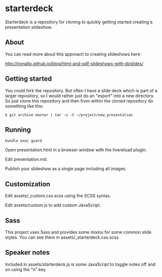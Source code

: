 # starterdeck

Starterdeck is a repository for cloning to quickly getting started creating a presentation slideshow.

## About

You can read more about this approach to creating slideshows here:

<http://jronallo.github.io/blog/html-and-pdf-slideshows-with-dzslides/>

## Getting started

You could fork the repository. But often I have a slide deck which is part of a larger repository, so I would rather just do an "export" into a new directory. So just clone this repository and then from within the cloned repository do something like this:

```
$ git archive master | tar -x -C ~/project/new_presentation
```

## Running

`bundle exec guard`

Open presentation.html in a browser window with the livereload plugin.

Edit presentation.md.

Publish your slideshow as a single page including all images.

## Customization

Edit assets/_custom.css.scss using the SCSS syntax.

Edit assets/custom.js to add custom JavaScript.

## Sass

This project uses Sass and provides some mixins for some common slide styles. You can see them in assets/_starterdeck.css.scss

## Speaker notes

Included in assets/starterdeck.js is some JavaScript to toggle notes off and on using the "n" key.


